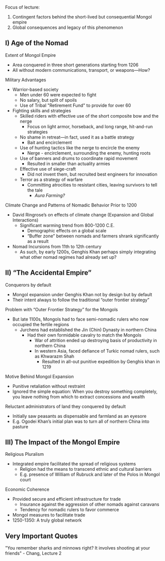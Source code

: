 Focus of lecture:  
1) Contingent factors behind the short-lived but consequential Mongol empire  
2) Global consequences and legacy of this phenomenon  

## I) Age of the Nomad  

Extent of Mongol Empire  
- Area conquered in three short generations starting from 1206  
- All without modern communications, transport, or weapons—How?  

Military Advantages  
- Warrior-based society
	- Men under 60 were expected to fight
	- No salary, but split of spoils
	- Use of Tribal "Retirement Fund" to provide for over 60
- Fighting skills and strategies  
	- Skilled riders with effective use of the short composite bow and the nerge
		- Focus on light armor, horseback, and long range, hit-and-run strategies
	- No shame in retreat—in fact, used it as a battle strategy
		- Bait and encirclement
	- Use of hunting tactics like the nerge to encircle the enemy  
		- Nerge - encirclement, surrounding the enemy, hunting roots
	- Use of banners and drums to coordinate rapid movement
		- Resulted in smaller than actuality armies
	- Effective use of siege-craft
		- Did not invent them, but recruited best engineers for innovation
	- Terror as a strategy of warfare
		- Committing atrocities to resistant cities, leaving survivors to tell the tale
			- *Aura Farming?*

Climate Change and Patterns of Nomadic Behavior Prior to 1200  
- David Ringrose’s on effects of climate change (Expansion and Global Interactions)  
	- Significant warming trend from 800-1200 C.E.  
		- Demographic effects on a global scale  
		- “Buffer zone” between nomads and farmers shrank significantly as a result  
- Nomad Incursions from 11th to 12th century  
	- As such, by early 1200s, Genghis Khan perhaps simply integrating what other nomad regimes had already set up?  
## II) “The Accidental Empire”  
Conquerors by default  
- Mongol expansion under Genghis Khan not by design but by default  
- Their intent always to follow the traditional “outer frontier strategy”  

Problem with “Outer Frontier Strategy” for the Mongols  
- But late 1100s, Mongols had to face semi-nomadic rulers who now occupied the fertile regions  
	- Jurchens had established the Jin (Chin) Dynasty in northern China  
		- Had their own formidable cavalry to match the Mongols  
			- War of attrition ended up destroying basis of productivity in northern China  
			- In western Asia, faced defiance of Turkic nomad rulers, such as Khwarazm Shah 
				- Resulted in all-out punitive expedition by Genghis khan in 1219

Motive Behind Mongol Expansion  
- Punitive retaliation without restraint  
- Ignored the simple equation: When you destroy something completely, you leave nothing from which to extract concessions and wealth 

Reluctant administrators of land they conquered by default  
- Initially saw peasants as dispensable and farmland as an eyesore
- E.g. Ogodei Khan’s initial plan was to turn all of northern China into pasture  
## III) The Impact of the Mongol Empire  
Religious Pluralism  
- Integrated empire facilitated the spread of religious systems  
	- Religion had the means to transcend ethnic and cultural barriers  
	- E.g. presence of William of Rubruck and later of the Polos in Mongol court  

Economic Coherence  
- Provided secure and efficient infrastructure for trade  
	- Insurance against the aggression of other nomads against caravans  
	- Tendency for nomadic rulers to favor commerce  
- Mongol measures to facilitate trade  
- 1250-1350: A truly global network


## Very Important Quotes

"You remember sharks and minnows right? It involves shooting at your friends" - Chang, Lecture 2

